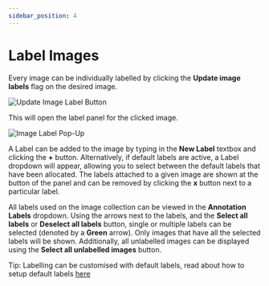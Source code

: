 ```yaml
---
sidebar_position: 4
---
```


# Label Images

Every image can be individually labelled by clicking the **Update image labels** flag on the desired image.

![Update Image Label Button](/img/curate/curate_update_label.png)

This will open the label panel for the clicked image.

![Image Label Pop-Up](/img/curate/curate_label.png)

A Label can be added to the image by typing in the **New Label** textbox and clicking the **+** button.
Alternatively, if default labels are active, a Label dropdown will appear, allowing you to select between the default labels that have been allocated.
The labels attached to a given image are shown at the button of the panel and can be removed by clicking the **x** button next to a particular label.

All labels used on the image collection can be viewed in the **Annotation Labels** dropdown.
Using the arrows next to the labels, and the **Select all labels** or **Deselect all labels** button, single or multiple labels can be selected (denoted by a **Green** arrow).
Only images that have all the selected labels will be shown.
Additionally, all unlabelled images can be displayed using the **Select all unlabelled images** button.

Tip: Labelling can be customised with default labels, read about how to setup default labels [here](../misc/defaultlabels)
